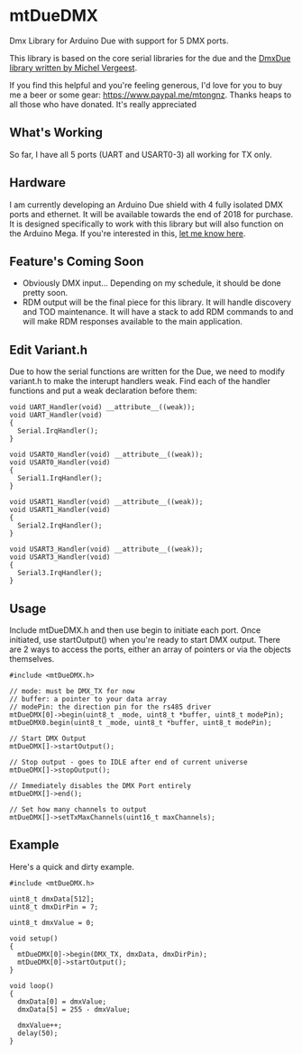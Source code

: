 # mtDueDMX
Dmx Library for Arduino Due with support for 5 DMX ports.

This library is based on the core serial libraries for the due and the [DmxDue library written by Michel Vergeest](https://github.com/michelvergeest/DmxDue).

If you find this helpful and you're feeling generous, I'd love for you to buy me a beer or some gear: https://www.paypal.me/mtongnz.  Thanks heaps to all those who have donated.  It's really appreciated

## What's Working
So far, I have all 5 ports (UART and USART0-3) all working for TX only.

## Hardware
I am currently developing an Arduino Due shield with 4 fully isolated DMX ports and ethernet.  It will be available towards the end of 2018 for purchase.  It is designed specifically to work with this library but will also function on the Arduino Mega.  If you're interested in this, [let me know here](https://github.com/mtongnz).

## Feature's Coming Soon
- Obviously DMX input... Depending on my schedule, it should be done pretty soon.
- RDM output will be the final piece for this library.  It will handle discovery and TOD maintenance.  It will have a stack to add RDM commands to and will make RDM responses available to the main application.

## Edit Variant.h
Due to how the serial functions are written for the Due, we need to modify variant.h to make the interupt handlers weak.  Find each of the handler functions and put a weak declaration before them:
```
void UART_Handler(void) __attribute__((weak));
void UART_Handler(void)
{
  Serial.IrqHandler();
}

void USART0_Handler(void) __attribute__((weak));
void USART0_Handler(void)
{
  Serial1.IrqHandler();
}

void USART1_Handler(void) __attribute__((weak));
void USART1_Handler(void)
{
  Serial2.IrqHandler();
}

void USART3_Handler(void) __attribute__((weak));
void USART3_Handler(void)
{
  Serial3.IrqHandler();
}
```

## Usage
Include mtDueDMX.h and then use begin to initiate each port.  Once initiated, use startOutput() when you're ready to start DMX output.  There are 2 ways to access the ports, either an array of pointers or via the objects themselves.
```
#include <mtDueDMX.h>

// mode: must be DMX_TX for now
// buffer: a pointer to your data array
// modePin: the direction pin for the rs485 driver
mtDueDMX[0]->begin(uint8_t _mode, uint8_t *buffer, uint8_t modePin);
mtDueDMX0.begin(uint8_t _mode, uint8_t *buffer, uint8_t modePin);

// Start DMX Output
mtDueDMX[]->startOutput();

// Stop output - goes to IDLE after end of current universe
mtDueDMX[]->stopOutput();

// Immediately disables the DMX Port entirely
mtDueDMX[]->end();

// Set how many channels to output
mtDueDMX[]->setTxMaxChannels(uint16_t maxChannels);
```

## Example
Here's a quick and dirty example.
```
#include <mtDueDMX.h>

uint8_t dmxData[512];
uint8_t dmxDirPin = 7;

uint8_t dmxValue = 0;

void setup()
{
  mtDueDMX[0]->begin(DMX_TX, dmxData, dmxDirPin);
  mtDueDMX[0]->startOutput();
}

void loop()
{
  dmxData[0] = dmxValue;
  dmxData[5] = 255 - dmxValue;

  dmxValue++;
  delay(50);
}
```
